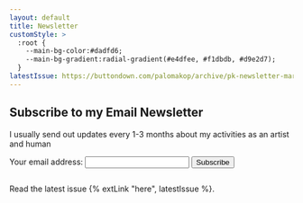 ```yaml
---
layout: default
title: Newsletter
customStyle: >
  :root {
    --main-bg-color:#dadfd6;
    --main-bg-gradient:radial-gradient(#e4dfee, #f1dbdb, #d9e2d7);
  }
latestIssue: https://buttondown.com/palomakop/archive/pk-newsletter-march-2025/
---
```


## Subscribe to my Email Newsletter

I usually send out updates every 1-3 months about my activities as an artist and human

<form
  action="https://buttondown.email/api/emails/embed-subscribe/palomakop"
  target="popupwindow"
  onsubmit="window.open('https://buttondown.email/palomakop', 'popupwindow')"
  method="post"
  class="embeddable-buttondown-form"
  >
  <label for="bd-email">Your email address:</label>
  <input type="email" name="email" id="bd-email" />
  <button type="submit" value="Subscribe">Subscribe</button>
</form>

<p style="margin-top:2em;">Read the latest issue {% extLink "here", latestIssue %}.</p>